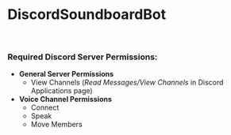 # DiscordSoundboardBot

<br>

### Required Discord Server Permissions:
- **General Server Permissions**
  - View Channels (*Read Messages/View Channels* in Discord Applications page)
- **Voice Channel Permissions**
  - Connect
  - Speak
  - Move Members

